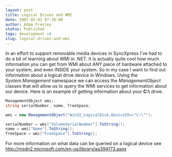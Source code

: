 ```yaml
---
layout: post
title: Logical Drives and WMI
date: 2007-02-01 07:39:00
author: Adam Presley
status: Published
tags: development c#
slug: logical-drives-and-wmi
---
```


In an effort to support removable media devices in SyncXpress I've had
to do a bit of learning about WMI in .NET. It is actually quite cool how
much information you can get from WMI about ANY piece of hardware
attached to your system, and even INSIDE your system. So in my case I
want to find out information about a logical drive device in Windows.
Using the *System.Management* namespace we can access the
*ManagementObject* classes that will allow us to query the WMI services
to get information about our device. Here is an example of getting
information about your **C:\\** drive.

```csharp
ManagementObject wmi;
string serialNumber, name, freeSpace;

wmi = new ManagementObject("Win32_LogicalDisk.DeviceID=\"C:\"");

serialNumber = wmi["VolumeSerialNumber"].ToString();
name = wmi["Name"].ToString();
freeSpace = wmi["FreeSpace"].ToString();
```

For more information on what data can be queried on a logical device see
<http://msdn2.microsoft.com/en-us/library/aa394173.aspx>

